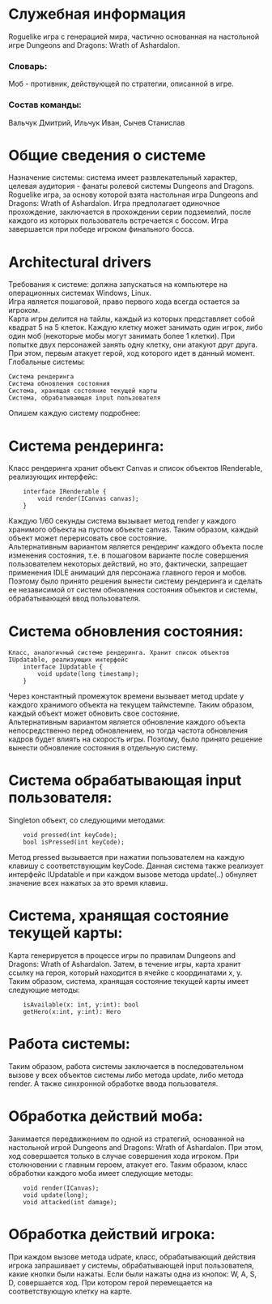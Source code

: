 # Служебная информация
Roguelike игра с генерацией мира, частично основанная на настольной игре Dungeons and Dragons: Wrath of Ashardalon. 

### Словарь:
Моб - противник, действующей по стратегии, описанной в игре.
### Состав команды:
Вальчук Дмитрий, Ильчук Иван, Сычев Станислав

# Общие сведения о системе
Назначение системы: система имеет развлекательный характер, целевая аудитория - фанаты ролевой системы Dungeons and Dragons.
Roguelike игра, за основу которой взята настольная игра Dungeons and Dragons: Wrath of Ashardalon. Игра предполагает одиночное прохождение, заключается в прохождении серии подземелий, после каждого из которых пользователь встречается с боссом. Игра завершается при победе игроком финального босса.

# Architectural drivers
Требования к системе: должна запускаться на компьютере на операционных системах Windows, Linux.  
Игра является пошаговой, право первого хода всегда остается за игроком.      
Карта игры делится на тайлы, каждый из которых представляет собой квадрат 5 на 5 клеток. Каждую клетку может занимать один игрок, либо один моб (некоторые мобы могут занимать более 1 клетки). При попытке двух персонажей занять одну клетку, они атакуют друг друга. При этом, первым атакует герой, ход которого идет в данный момент.  
Глобальные системы: 
```
Система рендеринга
Система обновления состояния
Система, хранящая состояние текущей карты
Система, обрабатывающая input пользователя
```
Опишем каждую систему подробнее:

# Система рендеринга:
Класс рендеринга хранит объект Canvas и список объектов IRenderable, реализующих интерфейс:
```
	interface IRenderable {
		void render(ICanvas canvas);
	}
```
Каждую 1/60 секунды система вызывает метод render у каждого хранимого объекта на пустом объекте canvas. Таким образом, каждый объект может перерисовать свое состояние.    \
Альтернативным вариантом является рендеринг каждого объекта после изменения состояния, т.е. в пошаговом варианте после совершения пользователем некоторых действий, но это, фактически, запрещает применения IDLE анимаций для персонажа главного героя и мобов. Поэтому было принято решения вынести систему рендеринга и сделать ее независимой от систем обновления состояния объектов и системы, обрабатывающей ввод пользователя.

# Система обновления состояния:
	Класс, аналогичный системе рендеринга. Хранит список объектов IUpdatable, реализующих интерфейс
		interface IUpdatable {
			void update(long timestamp);
		}
Через константный промежуток времени вызывает метод update у каждого хранимого объекта на текущем таймстемпе. Таким образом, каждый объект может обновить свое состояние.  
Альтернативным вариантом является обновление каждого объекта непосредственно перед обновлением, но тогда частота обновления кадров будет влиять на скорость игры. Поэтому, было принято решение вынести обновление состояния в отдельную систему.

# Система обрабатывающая input пользователя:
Singleton объект, со следующими методами:
```
    void pressed(int keyCode);
    bool isPressed(int keyCode);
```
Метод pressed вызывается при нажатии пользователем на каждую клавишу с соответствующим keyCode. Данная система также реализует интерфейс IUpdatable и при каждом вызове метода update(..) обнуляет значение всех нажатых за это время клавиш.

# Система, хранящая состояние текущей карты:
Карта генерируется в процессе игры по правилам Dungeons and Dragons: Wrath of Ashardalon. Затем, в течение игры, карта хранит ссылку на героя, который находится в ячейке с координатами x, y. Таким образом, система, хранящая состояние текущей карты имеет следующие методы:
```
    isAvailable(x: int, y:int): bool
    getHero(x:int, y:int): Hero
```

# Работа системы:
Таким образом, работа системы заключается в последовательном вызове у всех объектов системы либо метода update, либо метода render. А также синхронной обработке ввода пользователя.

# Обработка действий моба:
Занимается передвижением по одной из стратегий, основанной на настольной игрой Dungeons and Dragons: Wrath of Ashardalon. При этом, ход совершается только в случае совершения хода игроком. При столкновении с главным героем, атакует его. Таким образом, класс обработки каждого моба имеет следующие методы:
```
    void render(ICanvas);
    void update(long);
    void attacked(int damage);
```

# Обработка действий игрока:
При каждом вызове метода udpate, класс, обрабатывающий действия игрока запрашивает у системы, обрабатывающей input пользователя, какие кнопки были нажаты. Если были нажаты одна из кнопок: W, A, S, D, совершается ход. При котором герой перемещается на соответствующую клетку на карте.
